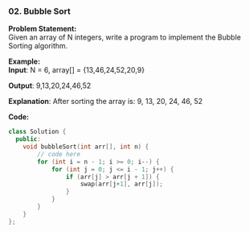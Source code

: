 ### 02. Bubble Sort

**Problem Statement:** <br/>
Given an array of N integers, write a program to implement the Bubble Sorting algorithm.

**Example:** <br/>
**Input**: N = 6, array[] = {13,46,24,52,20,9}

**Output**: 9,13,20,24,46,52

**Explanation**: After sorting the array is: 9, 13, 20, 24, 46, 52

**Code:** 
```cpp
class Solution {
  public:
    void bubbleSort(int arr[], int n) {
        // code here
        for (int i = n - 1; i >= 0; i--) {
            for (int j = 0; j <= i - 1; j++) {
                if (arr[j] > arr[j + 1]) {
                    swap(arr[j+1], arr[j]);
                }
            }
        }
    }
};
```